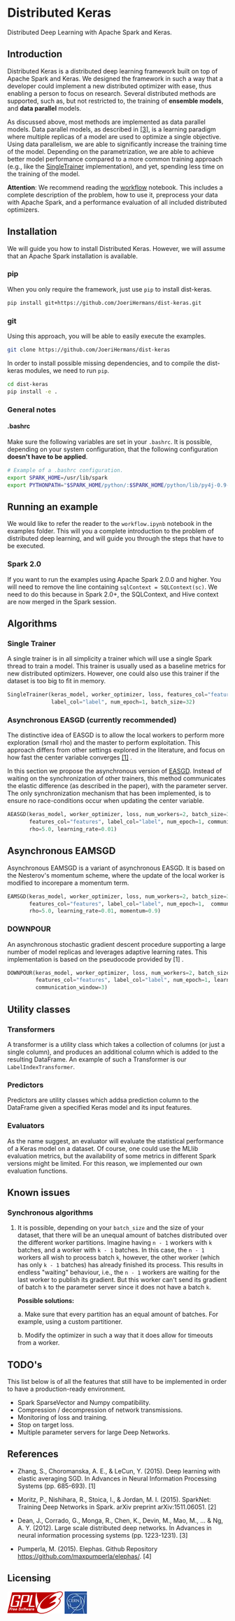 # Distributed Keras

Distributed Deep Learning with Apache Spark and Keras.

## Introduction

Distributed Keras is a distributed deep learning framework built on top of Apache Spark and Keras. We designed the framework in such a way that a developer could implement a new distributed optimizer with ease, thus enabling a person to focus on research. Several distributed methods are supported, such as, but not restricted to, the training of **ensemble models**, and **data parallel** models.

As discussed above, most methods are implemented as data parallel models. Data parallel models, as described in [[3]](http://papers.nips.cc/paper/4687-large-scale-distributed-deep-networks.pdf), is a learning paradigm where multiple replicas of a model are used to optimize a single objective. Using data parallelism, we are able to significantly increase the training time of the model. Depending on the parametrization, we are able to achieve better model performance compared to a more common training approach (e.g., like the [SingleTrainer](#single-trainer) implementation), and yet, spending less time on the training of the model.

**Attention**: We recommend reading the [workflow](https://github.com/JoeriHermans/dist-keras/blob/master/examples/workflow.ipynb) notebook. This includes a complete description of the problem, how to use it, preprocess your data with Apache Spark, and a performance evaluation of all included distributed optimizers.

## Installation

We will guide you how to install Distributed Keras. However, we will assume that an Apache Spark installation is available.

### pip

When you only require the framework, just use `pip` to install dist-keras.

```bash
pip install git+https://github.com/JoeriHermans/dist-keras.git
```
### git

Using this approach, you will be able to easily execute the examples.

```bash
git clone https://github.com/JoeriHermans/dist-keras
```

In order to install possible missing dependencies, and to compile the dist-keras modules, we need to run `pip`.

```bash
cd dist-keras
pip install -e .
```

### General notes

#### .bashrc

Make sure the following variables are set in your `.bashrc`. It is possible, depending on your system configuration, that the following configuration **doesn't have to be applied**.

```bash
# Example of a .bashrc configuration.
export SPARK_HOME=/usr/lib/spark
export PYTHONPATH="$SPARK_HOME/python/:$SPARK_HOME/python/lib/py4j-0.9-src.zip:$PYTHONPATH"
```

## Running an example

We would like to refer the reader to the `workflow.ipynb` notebook in the examples folder. This will you a complete introduction to the problem of distributed deep learning, and will guide you through the steps that have to be executed.

### Spark 2.0

If you want to run the examples using Apache Spark 2.0.0 and higher. You will need to remove the line containing `sqlContext = SQLContext(sc)`. We need to do this because in Spark 2.0+, the SQLContext, and Hive context are now merged in the Spark session.

## Algorithms

### Single Trainer

A single trainer is in all simplicity a trainer which will use a single Spark thread to train a model. This trainer is usually used as a baseline metrics for new distributed optimizers. However, one could also use this trainer if the dataset is too big to fit in memory.

```python
SingleTrainer(keras_model, worker_optimizer, loss, features_col="features",
              label_col="label", num_epoch=1, batch_size=32)
```

### Asynchronous EASGD (currently recommended)

The distinctive idea of EASGD is to allow the local workers to perform more exploration (small rho) and the master to perform exploitation. This approach differs from other settings explored in the literature, and focus on how fast the center variable converges [[1]](https://arxiv.org/pdf/1412.6651.pdf) .

In this section we propose the asynchronous version of [EASGD](#easgd). Instead of waiting on the synchronization of other trainers, this method communicates the elastic difference (as described in the paper), with the parameter server. The only synchronization mechanism that has been implemented, is to ensure no race-conditions occur when updating the center variable.

```python
AEASGD(keras_model, worker_optimizer, loss, num_workers=2, batch_size=32,
       features_col="features", label_col="label", num_epoch=1, communication_window=32,
       rho=5.0, learning_rate=0.01)
```

## Asynchronous EAMSGD

Asynchronous EAMSGD is a variant of asynchronous EASGD. It is based on the Nesterov's momentum scheme, where the update of the local worker is modified to incorepare a momentum term.

```python
EAMSGD(keras_model, worker_optimizer, loss, num_workers=2, batch_size=32,
       features_col="features", label_col="label", num_epoch=1,  communication_window=32,
       rho=5.0, learning_rate=0.01, momentum=0.9)
```

### DOWNPOUR

An asynchronous stochastic gradient descent procedure supporting a large number of model replicas and leverages adaptive learning rates. This implementation is based on the pseudocode provided by [1] .

```python
DOWNPOUR(keras_model, worker_optimizer, loss, num_workers=2, batch_size=32,
         features_col="features", label_col="label", num_epoch=1, learning_rate=0.01,
         communication_window=3)
```

## Utility classes

### Transformers

A transformer is a utility class which takes a collection of columns (or just a single column), and produces an additional column which is added to the resulting DataFrame. An example of such a Transformer is our `LabelIndexTransformer`.

### Predictors

Predictors are utility classes which addsa prediction column to the DataFrame given a specified Keras model and its input features.

### Evaluators

As the name suggest, an evaluator will evaluate the statistical performance of a Keras model on a dataset. Of course, one could use the MLlib evaluation metrics, but the availability of some metrics in different Spark versions might be limited. For this reason, we implemented our own evaluation functions.

## Known issues

### Synchronous algorithms

1. It is possible, depending on your `batch_size` and the size of your dataset, that there will be an unequal amount of batches distributed over the different worker partitions. Imagine having `n - 1` workers with `k` batches, and a worker with `k - 1` batches. In this case, the `n - 1` workers all wish to process batch `k`, however, the other worker (which has only `k - 1` batches) has already finished its process. This results in endless "waiting" behaviour, i.e., the `n - 1` workers are waiting for the last worker to publish its gradient. But this worker can't send its gradient of batch `k` to the parameter server since it does not have a batch `k`.

    **Possible solutions:**

    a. Make sure that every partition has an equal amount of batches. For example, using a custom partitioner.

    b. Modify the optimizer in such a way that it does allow for timeouts from a worker.

## TODO's

This list below is of all the features that still have to be implemented in order to have a production-ready environment.

- Spark SparseVector and Numpy compatibility.
- Compression / decompression of network transmissions.
- Monitoring of loss and training.
- Stop on target loss.
- Multiple parameter servers for large Deep Networks.

## References

* Zhang, S., Choromanska, A. E., & LeCun, Y. (2015). Deep learning with elastic averaging SGD. In Advances in Neural Information Processing Systems (pp. 685-693). [1]

* Moritz, P., Nishihara, R., Stoica, I., & Jordan, M. I. (2015). SparkNet: Training Deep Networks in Spark. arXiv preprint arXiv:1511.06051. [2]

* Dean, J., Corrado, G., Monga, R., Chen, K., Devin, M., Mao, M., ... & Ng, A. Y. (2012). Large scale distributed deep networks. In Advances in neural information processing systems (pp. 1223-1231). [3]

<!-- @misc{pumperla2015, -->
<!-- author = {Max Pumperla}, -->
<!-- title = {elephas}, -->
<!-- year = {2015}, -->
<!-- publisher = {GitHub}, -->
<!-- journal = {GitHub repository}, -->
<!-- howpublished = {\url{https://github.com/maxpumperla/elephas}} -->
<!-- } -->
* Pumperla, M. (2015). Elephas. Github Repository https://github.com/maxpumperla/elephas/. [4]

## Licensing

![GPLv3](resources/gpl_v3.png) ![CERN](resources/cern_logo.jpg)
